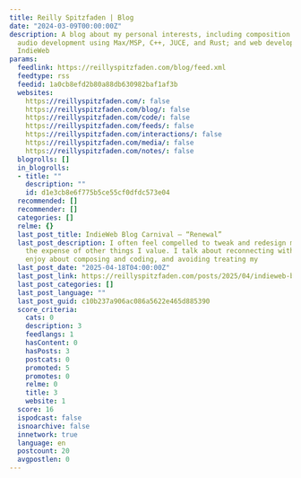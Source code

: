 ```yaml
---
title: Reilly Spitzfaden | Blog
date: "2024-03-09T00:00:00Z"
description: A blog about my personal interests, including composition and sound design;
  audio development using Max/MSP, C++, JUCE, and Rust; and web development on the
  IndieWeb
params:
  feedlink: https://reillyspitzfaden.com/blog/feed.xml
  feedtype: rss
  feedid: 1a0cb8efd2b80a88db630982baf1af3b
  websites:
    https://reillyspitzfaden.com/: false
    https://reillyspitzfaden.com/blog/: false
    https://reillyspitzfaden.com/code/: false
    https://reillyspitzfaden.com/feeds/: false
    https://reillyspitzfaden.com/interactions/: false
    https://reillyspitzfaden.com/media/: false
    https://reillyspitzfaden.com/notes/: false
  blogrolls: []
  in_blogrolls:
  - title: ""
    description: ""
    id: d1e3cb8e6f775b5ce55cf0dfdc573e04
  recommended: []
  recommender: []
  categories: []
  relme: {}
  last_post_title: IndieWeb Blog Carnival — “Renewal”
  last_post_description: I often feel compelled to tweak and redesign my website at
    the expense of other things I value. I talk about reconnecting with what I most
    enjoy about composing and coding, and avoiding treating my
  last_post_date: "2025-04-18T04:00:00Z"
  last_post_link: https://reillyspitzfaden.com/posts/2025/04/indieweb-blog-carnival-renewal/
  last_post_categories: []
  last_post_language: ""
  last_post_guid: c10b237a906ac086a5622e465d885390
  score_criteria:
    cats: 0
    description: 3
    feedlangs: 1
    hasContent: 0
    hasPosts: 3
    postcats: 0
    promoted: 5
    promotes: 0
    relme: 0
    title: 3
    website: 1
  score: 16
  ispodcast: false
  isnoarchive: false
  innetwork: true
  language: en
  postcount: 20
  avgpostlen: 0
---
```

